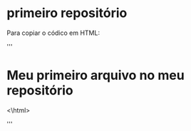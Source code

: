 # primeiro repositório

Para copiar o códico em HTML:

'''

<html>
  <h1> Meu primeiro arquivo no meu repositório</h1>
<\html>

'''
